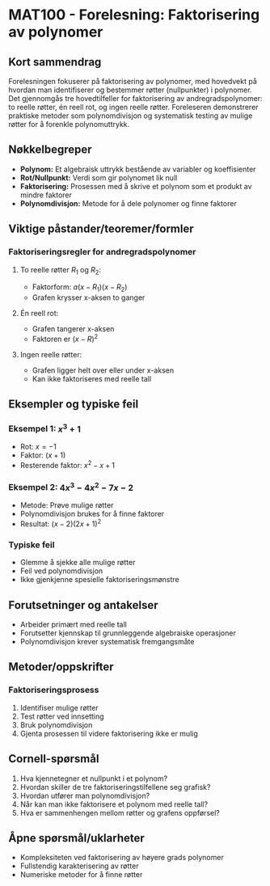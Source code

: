 # MAT100 - Forelesning: Faktorisering av polynomer

## Kort sammendrag
Forelesningen fokuserer på faktorisering av polynomer, med hovedvekt på hvordan man identifiserer og bestemmer røtter (nullpunkter) i polynomer. Det gjennomgås tre hovedtilfeller for faktorisering av andregradspolynomer: to reelle røtter, én reell rot, og ingen reelle røtter. Foreleseren demonstrerer praktiske metoder som polynomdivisjon og systematisk testing av mulige røtter for å forenkle polynomuttrykk.

## Nøkkelbegreper
- **Polynom:** Et algebraisk uttrykk bestående av variabler og koeffisienter
- **Rot/Nullpunkt:** Verdi som gir polynomet lik null
- **Faktorisering:** Prosessen med å skrive et polynom som et produkt av mindre faktorer
- **Polynomdivisjon:** Metode for å dele polynomer og finne faktorer

## Viktige påstander/teoremer/formler

### Faktoriseringsregler for andregradspolynomer
1. To reelle røtter $R_1$ og $R_2$:
   - Faktorform: $a(x - R_1)(x - R_2)$
   - Grafen krysser x-aksen to ganger

2. Én reell rot:
   - Grafen tangerer x-aksen
   - Faktoren er $(x - R)^2$

3. Ingen reelle røtter:
   - Grafen ligger helt over eller under x-aksen
   - Kan ikke faktoriseres med reelle tall

## Eksempler og typiske feil

### Eksempel 1: $x^3 + 1$
- Rot: $x = -1$
- Faktor: $(x + 1)$
- Resterende faktor: $x^2 - x + 1$

### Eksempel 2: $4x^3 - 4x^2 - 7x - 2$
- Metode: Prøve mulige røtter
- Polynomdivisjon brukes for å finne faktorer
- Resultat: $(x - 2)(2x + 1)^2$

### Typiske feil
- Glemme å sjekke alle mulige røtter
- Feil ved polynomdivisjon
- Ikke gjenkjenne spesielle faktoriseringsmønstre

## Forutsetninger og antakelser
- Arbeider primært med reelle tall
- Forutsetter kjennskap til grunnleggende algebraiske operasjoner
- Polynomdivisjon krever systematisk fremgangsmåte

## Metoder/oppskrifter

### Faktoriseringsprosess
1. Identifiser mulige røtter
2. Test røtter ved innsetting
3. Bruk polynomdivisjon
4. Gjenta prosessen til videre faktorisering ikke er mulig

## Cornell-spørsmål
1. Hva kjennetegner et nullpunkt i et polynom?
2. Hvordan skiller de tre faktoriseringstilfellene seg grafisk?
3. Hvordan utfører man polynomdivisjon?
4. Når kan man ikke faktorisere et polynom med reelle tall?
5. Hva er sammenhengen mellom røtter og grafens oppførsel?

## Åpne spørsmål/uklarheter
- Kompleksiteten ved faktorisering av høyere grads polynomer
- Fullstendig karakterisering av røtter
- Numeriske metoder for å finne røtter